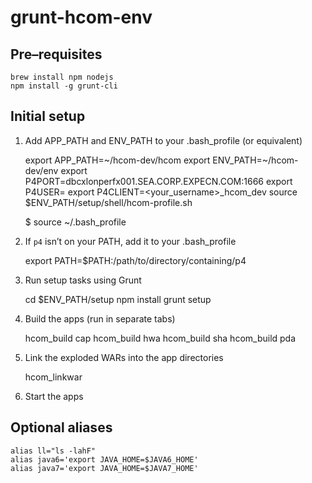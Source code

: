 # grunt-hcom-env

## Pre–requisites

    brew install npm nodejs
    npm install -g grunt-cli

## Initial setup

1. Add APP_PATH and ENV_PATH to your .bash_profile (or equivalent)

    export APP_PATH=~/hcom-dev/hcom
    export ENV_PATH=~/hcom-dev/env
    export P4PORT=dbcxlonperfx001.SEA.CORP.EXPECN.COM:1666
    export P4USER=<your username>
    export P4CLIENT=<your_username>_hcom_dev
    source $ENV_PATH/setup/shell/hcom-profile.sh

    $ source ~/.bash_profile

2. If `p4` isn’t on your PATH, add it to your .bash_profile

    export PATH=$PATH:/path/to/directory/containing/p4

3. Run setup tasks using Grunt

    cd $ENV_PATH/setup
    npm install
    grunt setup

4. Build the apps (run in separate tabs)

    hcom_build cap
    hcom_build hwa
    hcom_build sha
    hcom_build pda

5. Link the exploded WARs into the app directories

    hcom_linkwar

6. Start the apps



## Optional aliases

    alias ll="ls -lahF"
    alias java6='export JAVA_HOME=$JAVA6_HOME'
    alias java7='export JAVA_HOME=$JAVA7_HOME'
